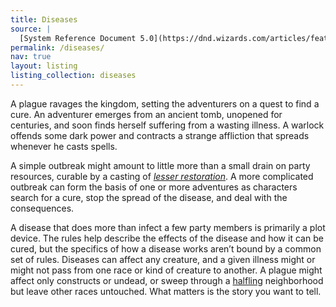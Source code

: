 ```yaml
---
title: Diseases
source: |
  [System Reference Document 5.0](https://dnd.wizards.com/articles/features/systems-reference-document-srd)
permalink: /diseases/
nav: true
layout: listing
listing_collection: diseases
---
```


A plague ravages the kingdom, setting the adventurers on a quest to find a cure. An adventurer emerges from an ancient tomb, unopened for centuries, and soon finds herself suffering from a wasting illness. A warlock offends some dark power and contracts a strange affliction that spreads whenever he casts spells.

A simple outbreak might amount to little more than a small drain on party resources, curable by a casting of [*lesser restoration*](/spells/restoration-lesser/). A more complicated outbreak can form the basis of one or more adventures as characters search for a cure, stop the spread of the disease, and deal with the consequences.

A disease that does more than infect a few party members is primarily a plot device. The rules help describe the effects of the disease and how it can be cured, but the specifics of how a disease works aren’t bound by a common set of rules. Diseases can affect any creature, and a given illness might or might not pass from one race or kind of creature to another. A plague might affect only constructs or undead, or sweep through a [halfling](/races/halfling/) neighborhood but leave other races untouched. What matters is the story you want to tell.
